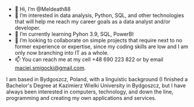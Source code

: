 - 👋 Hi, I’m @Meldeath88
- 👀 I’m interested in data analysis, Python, SQL, and other technologies that will help me reach my career goals as a data analyst and/or developer.
- 🌱 I’m currently learning Pyhon 3.9, SQL, PowerBI
- 💞️ I’m looking to collaborate on simple projects that require next to no former experience or expertise, since my coding skills are low and I am only now branching into IT as a whole.
- 📫 You can reach me at my cell +48 690 223 822 or by email maciej.smigocki@gmail.com.

I am based in Bydgoszcz, Poland, with a linguistic background (I finished a Bachelor's Degree at Kazimierz Wielki University in Bydgoszcz, but I have always been interested in computers, technology, and down the line, programming and creating my own applications and services.

<!---
Meldeath88/Meldeath88 is a ✨ special ✨ repository because its `README.md` (this file) appears on your GitHub profile.
You can click the Preview link to take a look at your changes.
--->
